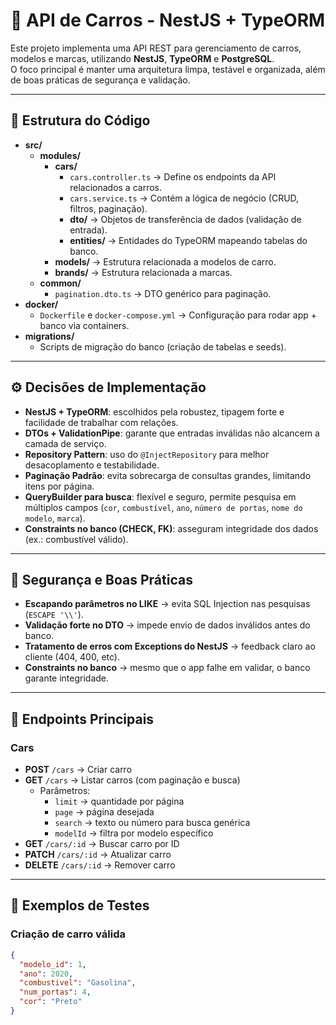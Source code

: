# 🚗 API de Carros - NestJS + TypeORM

Este projeto implementa uma API REST para gerenciamento de carros, modelos e marcas, utilizando **NestJS**, **TypeORM** e **PostgreSQL**.  
O foco principal é manter uma arquitetura limpa, testável e organizada, além de boas práticas de segurança e validação.

---

## 📂 Estrutura do Código

- **src/**
  - **modules/**
    - **cars/**
      - `cars.controller.ts` → Define os endpoints da API relacionados a carros.
      - `cars.service.ts` → Contém a lógica de negócio (CRUD, filtros, paginação).
      - **dto/** → Objetos de transferência de dados (validação de entrada).
      - **entities/** → Entidades do TypeORM mapeando tabelas do banco.
    - **models/** → Estrutura relacionada a modelos de carro.
    - **brands/** → Estrutura relacionada a marcas.
  - **common/**
    - `pagination.dto.ts` → DTO genérico para paginação.
- **docker/**
  - `Dockerfile` e `docker-compose.yml` → Configuração para rodar app + banco via containers.
- **migrations/**  
  - Scripts de migração do banco (criação de tabelas e seeds).

---

## ⚙️ Decisões de Implementação

- **NestJS + TypeORM**: escolhidos pela robustez, tipagem forte e facilidade de trabalhar com relações.
- **DTOs + ValidationPipe**: garante que entradas inválidas não alcancem a camada de serviço.
- **Repository Pattern**: uso do `@InjectRepository` para melhor desacoplamento e testabilidade.
- **Paginação Padrão**: evita sobrecarga de consultas grandes, limitando itens por página.
- **QueryBuilder para busca**: flexível e seguro, permite pesquisa em múltiplos campos (`cor`, `combustível`, `ano`, `número de portas`, `nome do modelo`, `marca`).
- **Constraints no banco (CHECK, FK)**: asseguram integridade dos dados (ex.: combustível válido).

---

## 🔐 Segurança e Boas Práticas

- **Escapando parâmetros no LIKE** → evita SQL Injection nas pesquisas (`ESCAPE '\\'`).
- **Validação forte no DTO** → impede envio de dados inválidos antes do banco.
- **Tratamento de erros com Exceptions do NestJS** → feedback claro ao cliente (404, 400, etc).
- **Constraints no banco** → mesmo que o app falhe em validar, o banco garante integridade.

---

## 🚀 Endpoints Principais

### Cars
- **POST** `/cars` → Criar carro
- **GET** `/cars` → Listar carros (com paginação e busca)
  - Parâmetros:  
    - `limit` → quantidade por página  
    - `page` → página desejada  
    - `search` → texto ou número para busca genérica  
    - `modelId` → filtra por modelo específico  
- **GET** `/cars/:id` → Buscar carro por ID
- **PATCH** `/cars/:id` → Atualizar carro
- **DELETE** `/cars/:id` → Remover carro

---

## 🧪 Exemplos de Testes

### Criação de carro válida
```json
{
  "modelo_id": 1,
  "ano": 2020,
  "combustivel": "Gasolina",
  "num_portas": 4,
  "cor": "Preto"
}
